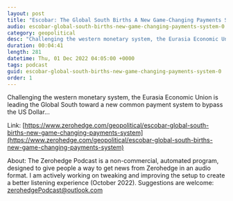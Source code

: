 ```yaml
---
layout: post
title: "Escobar: The Global South Births A New Game-Changing Payments System"
audio: escobar-global-south-births-new-game-changing-payments-system-0
category: geopolitical
desc: "Challenging the western monetary system, the Eurasia Economic Union is leading the Global South toward a new common payment system to bypass the US Dollar..."
duration: 00:04:41
length: 281
datetime: Thu, 01 Dec 2022 04:05:00 +0000
tags: podcast
guid: escobar-global-south-births-new-game-changing-payments-system-0
order: 1
---
```

Challenging the western monetary system, the Eurasia Economic Union is leading the Global South toward a new common payment system to bypass the US Dollar...

Link: [https://www.zerohedge.com/geopolitical/escobar-global-south-births-new-game-changing-payments-system](https://www.zerohedge.com/geopolitical/escobar-global-south-births-new-game-changing-payments-system)

About: The Zerohedge Podcast is a non-commercial, automated program, designed to give people a way to get news from Zerohedge in an audio format.  I am actively working on tweaking and improving the setup to create a better listening experience (October 2022).  Suggestions are welcome: [zerohedgePodcast@outlook.com](mailto:zerohedgePodcast@outlook.com)